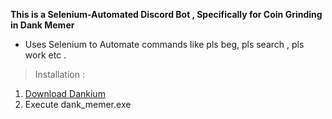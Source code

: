 **This is a Selenium-Automated Discord Bot , Specifically for Coin Grinding in Dank Memer**
* Uses Selenium to Automate commands like pls beg, pls search , pls work etc .

>Installation :
1. [Download Dankium](https://codeload.github.com/Vishard-006/Dankium/zip/main)
2. Execute dank_memer.exe







